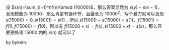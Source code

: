 设 $s(n)=\sum_{i=1}^nf(n)\bmod {10000}$，那么答案显然为 $s(y)-s(x-1)$，发现模数为 $10000$，那么肯定有循环节，且最长为 $10000^2$，写个暴力就可以发现 $s(15000)=0, s(15001)=s(1)$，所以 $s(15001)-s(15000)=s(1)$，$f(15001)=f(1),f(15000)=f(0)$，所以有 $f(15000+x)=f(x),s(15000+x)=s(x)$，那么只要预处理 $15000$ 内的 $s(n)$ 就可以了

by bykem.